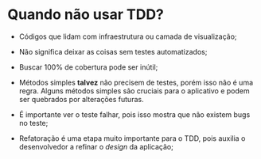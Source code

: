 # Quando não usar TDD?

- Códigos que lidam com infraestrutura ou camada de visualização;
- Não significa deixar as coisas sem testes automatizados;
- Buscar 100% de cobertura pode ser inútil;
- Métodos simples **talvez** não precisem de testes, porém isso não é uma regra. Alguns métodos simples são cruciais para o aplicativo e podem ser quebrados por alterações futuras.

- É importante ver o teste falhar, pois isso mostra que não existem bugs no teste;
- Refatoração é uma etapa muito importante para o TDD, pois auxilia o desenvolvedor a refinar o _design_ da aplicação;